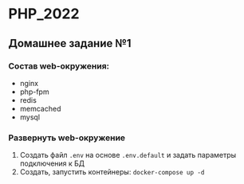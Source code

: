 # PHP_2022

## Домашнее задание №1

### Состав web-окружения:

* nginx
* php-fpm
* redis
* memcached
* mysql

### Развернуть web-окружение
1. Создать файл `.env` на основе `.env.default` и задать параметры подключения к БД
2. Создать, запустить контейнеры: `docker-compose up -d`
